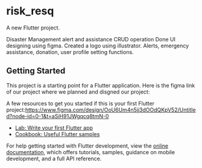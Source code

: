 # risk_resq

A new Flutter project.

Disaster Management alert and assistance
CRUD operation
Done UI designing using figma.
Created a logo using illustrator.
Alerts, emergency assistance, donation, user profile setting functions.


## Getting Started

This project is a starting point for a Flutter application.
Here is the figma link of our project where we planned and disgned our project:

A few resources to get you started if this is your first Flutter project:https://www.figma.com/design/OoU6Um4n5jj3dOOdQKpV52/Untitled?node-id=0-1&t=aSiH91JWgqcq8tmN-0

- [Lab: Write your first Flutter app](https://docs.flutter.dev/get-started/codelab)
- [Cookbook: Useful Flutter samples](https://docs.flutter.dev/cookbook)

For help getting started with Flutter development, view the
[online documentation](https://docs.flutter.dev/), which offers tutorials,
samples, guidance on mobile development, and a full API reference.
